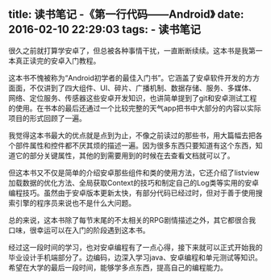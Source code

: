 title: 读书笔记 -《第一行代码——Android》
date: 2016-02-10 22:29:03
tags:
	- 读书笔记
---

很久之前就打算学安卓了，但总被各种事情干扰，一直断断续续。这本书是我第一本真正读完的安卓入门教程。

这本书不愧被称为“Android初学者的最佳入门书”。它涵盖了安卓软件开发的方方面面，不仅讲到了四大组件、UI、碎片、广播机制、数据存储、服务、多媒体、网络、定位服务、传感器这些安卓开发知识，也讲简单提到了git和安卓测试工程的使用。在书本的最后还通过一个比较完整的天气app把书中大部分的内容以实际项目的形式回顾了一遍。

我觉得这本书最大的优点就是点到为止，不像之前读过的那些书，用大篇幅去把各个部件属性和控件都不厌其烦的描述一遍。因为很多东西只要知道有这个东西，知道它的部分关键属性，其他的到需要用到的时候在去查看文档就可以了。

但这本书又不仅是简单的介绍安卓那些组件和类的使用方法，它还介绍了listview加载数据的优化方法、全局获取Context的技巧和制定自己的Log类等实用的安卓编程技巧。虽然由于安卓版本更新太快，有部分代码已经过时，但对于善于使用搜索引擎的程序员来说也不是什么大问题。

总的来说，这本书除了每节末尾的不太相关的RPG剧情描述之外，其它都很合我口味，很幸运可以在入门的阶段遇到这本书。

经过这一段时间的学习，也对安卓编程有了一点心得，接下来就可以正式开始我的毕业设计手机端部分了。边编码，边深入学习java、安卓编程和单元测试等知识。希望在大学的最后一段时间，能够学多点东西，提高自己的编程能力。